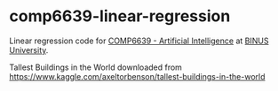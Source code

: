 # comp6639-linear-regression
Linear regression code for [COMP6639 - Artificial Intelligence](https://curriculum.binus.ac.id/course/COMP6639/) at [BINUS University](https://binus.ac.id/).

Tallest Buildings in the World downloaded from https://www.kaggle.com/axeltorbenson/tallest-buildings-in-the-world
